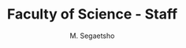 ---
layout: profile
fname: Moeng
lname: Segaetsho
prefix: Mr.
name: Mr. Moeng Segaetsho
department: Faculty of Science
title: Faculty of Science - Staff
position: Manager, HR
subtitle: M. Segaetsho
qualifications: BA (UB), MSc HRM (Salford University UK)
office: Block DNP, Office DNP
email: DNP@mopipi.ub.bw
phone: 355-DNP
img: segaetsho.jpg

bio: "This is template bio info for profiles in which;
    (a) We haven't received any data for or 
    (b) We are still in the process of uploading the data.
    If option *A* is the case, kindly send your profile details to our data collectors in the 'Contact Us' link in the menu. Thank you.
    "
    
---